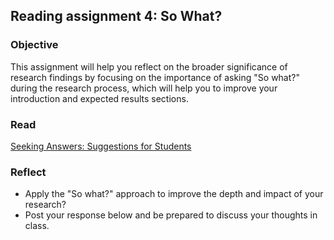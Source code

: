 ## Reading assignment 4: So What?

### Objective  
This assignment will help you reflect on the broader significance of research findings by focusing on the importance of asking "So what?" during the research process, which will help you to improve your introduction and expected results sections.

### Read  
[Seeking Answers: Suggestions for Students](https://aselshall.github.io/rm/hw/so-what)

### Reflect  
- Apply the "So what?" approach to improve the depth and impact of your research?
- Post your response below and be prepared to discuss your thoughts in class.
